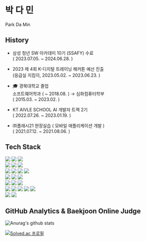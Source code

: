 # 박 다 민
Park Da Min

## History

- 삼성 청년 SW 아카데미 10기 (SSAFY) 수료<br>
  ( 2023.07.05. ~ 2024.06.28. )

- 2023 제 4회 K-디지털 트레이닝 해커톤 예선 진출<br>
  (응급실 지킴이, 2023.05.02. ~ 2023.06.23. )

- 🎓 경북대학교 졸업<br>
  소프트웨어학과 ( ~ 2018.08. ) → 심화컴퓨터학부<br>
  ( 2015.03. ~ 2023.02. )

- KT AIVLE SCHOOL AI 개발자 트랙 2기<br>
  ( 2022.07.26. ~ 2023.01.19. )

- ㈜플래시21 현장실습 ( 모바일 애플리케이션 개발 )<br>
  ( 2021.07.12. ~ 2021.08.06. )

## Tech Stack
<div>
    <img src="https://img.shields.io/badge/java-007396?style=for-the-badge&logo=java&logoColor=white">
    <img src="https://img.shields.io/badge/c++-00599C?style=for-the-badge&logo=c%2B%2B&logoColor=white">
    <img src="https://img.shields.io/badge/python-3776AB?style=for-the-badge&logo=python&logoColor=white"> 
    <br>
    <img src="https://img.shields.io/badge/react-20232a.svg?style=for-the-badge&logo=react&logoColor=61DAFB" />
    <img src="https://img.shields.io/badge/vuejs-%2335495e.svg?style=for-the-badge&logo=vuedotjs&logoColor=%234FC08D" />
    <img src="https://img.shields.io/badge/flutter-02569B?style=for-the-badge&logo=flutter&logoColor=white">
    <br>
    <img src="https://img.shields.io/badge/spring-6DB33F?style=for-the-badge&logo=spring&logoColor=white"> 
    <img src="https://img.shields.io/badge/spring boot-6DB33F?style=for-the-badge&logo=spring boot&logoColor=white" />
    <img src="https://img.shields.io/badge/django-092E20?style=for-the-badge&logo=django&logoColor=white">
    <img src="https://img.shields.io/badge/fastapi-009688?style=for-the-badge&logo=fastapi&logoColor=white">
    <br>
    <img src="https://img.shields.io/badge/Tensorflow-FF6F00.svg?style=for-the-badge&logo=Tensorflow&logoColor=white">
    <img src="https://img.shields.io/badge/Keras-D00000.svg?style=for-the-badge&logo=Keras&logoColor=white">
    <img src="https://img.shields.io/badge/pytorch-EE4C2C.svg?style=for-the-badge&logo=PyTorch&logoColor=white">
    <br>
    <img src="https://img.shields.io/badge/mysql-4479A1?style=for-the-badge&logo=mysql&logoColor=white">
    <img src="https://img.shields.io/badge/mariaDB-003545?style=for-the-badge&logo=mariaDB&logoColor=white">
    <img src="https://img.shields.io/badge/amazon s3-569A31?style=for-the-badge&logo=amazons3&logoColor=white">
    <br>
    <img src="https://img.shields.io/badge/Notion-%23000000.svg?style=for-the-badge&logo=notion&logoColor=white">
    <img src="https://img.shields.io/badge/jira-%230A0FFF.svg?style=for-the-badge&logo=jira&logoColor=white">
    <img src="https://img.shields.io/badge/github-181717.svg?style=for-the-badge&logo=github&logoColor=white">
    <img src="https://img.shields.io/badge/gitlab-FC6D26.svg?style=for-the-badge&logo=gitlab&logoColor=white">
      <img src="https://img.shields.io/badge/gerrit-EEEEEE.svg?style=for-the-badge&logo=gerrit&logoColor=black">
    <br>
    <img src="https://img.shields.io/badge/jenkins-D24939.svg?style=for-the-badge&logo=jenkins&logoColor=white">
    <img src="https://img.shields.io/badge/nginx-009639.svg?style=for-the-badge&logo=nginx&logoColor=white">
</div>

## GitHub Analytics & Baekjoon Online Judge

![Anurag's github stats](https://github-readme-stats.vercel.app/api?username=ferrorist&theme=highcontrast)

[![Solved.ac 프로필](http://mazassumnida.wtf/api/v2/generate_badge?boj=ferrorist)](https://solved.ac/ferrorist)
